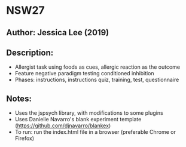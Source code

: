 # NSW27

## Author: Jessica Lee (2019)

## Description:
* Allergist task using foods as cues, allergic reaction as the outcome
* Feature negative paradigm testing conditioned inhibition
* Phases: instructions, instructions quiz, training, test, questionnaire

## Notes:
* Uses the jspsych library, with modifications to some plugins
* Uses Danielle Navarro's blank experiment template (https://github.com/djnavarro/blankex)
* To run: run the index.html file in a browser (preferable Chrome or Firefox)
